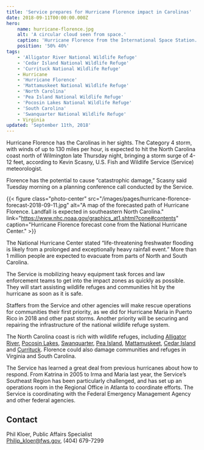 ```yaml
---
title: 'Service prepares for Hurricane Florence impact in Carolinas'
date: 2018-09-11T00:00:00.000Z
hero:
    name: hurricane-florence.jpg
    alt: 'A circular cloud seen from space.'
    caption: 'Hurricane Florence from the International Space Station. Photo by Astronaut Ricky Arnold, NASA.'
    position: '50% 40%'
tags:
    - 'Alligator River National Wildlife Refuge'
    - 'Cedar Island National Wildlife Refuge'
    - 'Currituck National Wildlife Refuge'
    - Hurricane
    - 'Hurricane Florence'
    - 'Mattamuskeet National Wildlife Refuge'
    - 'North Carolina'
    - 'Pea Island National Wildlife Refuge'
    - 'Pocosin Lakes National Wildlife Refuge'
    - 'South Carolina'
    - 'Swanquarter National Wildlife Refuge'
    - Virginia
updated: 'September 11th, 2018'
---
```


Hurricane Florence has the Carolinas in her sights. The Category 4 storm, with winds of up to 130 miles per hour, is expected to hit the North Carolina coast north of Wilmington late Thursday night, bringing a storm surge of 4-12 feet, according to Kevin Scasny, U.S. Fish and Wildlife Service (Service) meteorologist.

Florence has the potential to cause “catastrophic damage,” Scasny said Tuesday morning on a planning conference call conducted by the Service.

{{< figure class="photo-center" src="/images/pages/hurricane-florence-forecast-2018-09-11.jpg" alt="A map of the forecasted path of Hurricane Florence. Landfall is expected in southeastern North Carolina." link="https://www.nhc.noaa.gov/graphics_at1.shtml?cone#contents" caption="Hurricane Florence forecast cone from the National Hurricane Center." >}}

The National Hurricane Center stated “life-threatening freshwater flooding is likely from a prolonged and exceptionally heavy rainfall event.” More than 1 million people are expected to evacuate from parts of North and South Carolina.

The Service is mobilizing heavy equipment task forces and law enforcement teams to get into the impact zones as quickly as possible. They will start assisting wildlife refuges and communities hit by the hurricane as soon as it is safe.

Staffers from the Service and other agencies will make rescue operations for communities their first priority, as we did for Hurricane Maria in Puerto Rico in 2018 and other past storms. Another priority will be securing and repairing the infrastructure of the national wildlife refuge system.

The North Carolina coast is rich with wildlife refuges, including [Alligator River](https://www.fws.gov/refuge/alligator_river/), [Pocosin Lakes](https://www.fws.gov/refuge/pocosin_lakes/), [Swanquarter](https://www.fws.gov/refuge/swanquarter/), [Pea Island](https://www.fws.gov/refuge/pea-island/), [Mattamuskeet](https://www.fws.gov/refuge/mattamuskeet/), [Cedar Island](https://www.fws.gov/refuge/cedar_island/) and [Currituck](https://www.fws.gov/refuge/currituck/). Florence could also damage communities and refuges in Virginia and South Carolina.

The Service has learned a great deal from previous hurricanes about how to respond. From Katrina in 2005 to Irma and Maria last year, the Service’s Southeast Region has been particularly challenged, and has set up an operations room in the Regional Office in Atlanta to coordinate efforts. The Service is coordinating with the Federal Emergency Management Agency and other federal agencies.

## Contact

Phil Kloer, Public Affairs Specialist  
[Philip_kloer@fws.gov](mailto:Philip_kloer@fws.gov), (404) 679-7299